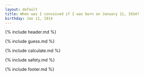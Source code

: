 ```yaml
---
layout: default
title: When was I conceived if I was born on January 11, 1914?
birthday: Jan 11, 1914
---
```


{% include header.md %}

{% include guess.md %}

{% include calculate.md %}

{% include safety.md %}

{% include footer.md %}



